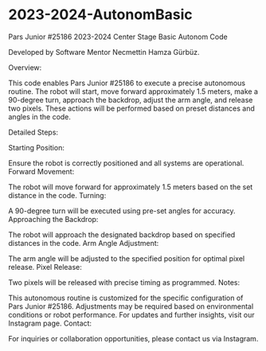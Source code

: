 # 2023-2024-AutonomBasic
Pars Junior #25186 2023-2024 Center Stage Basic Autonom Code

Developed by Software Mentor Necmettin Hamza Gürbüz.

Overview:

This code enables Pars Junior #25186 to execute a precise autonomous routine. The robot will start, move forward approximately 1.5 meters, make a 90-degree turn, approach the backdrop, adjust the arm angle, and release two pixels. These actions will be performed based on preset distances and angles in the code.

Detailed Steps:

Starting Position:

Ensure the robot is correctly positioned and all systems are operational.
Forward Movement:

The robot will move forward for approximately 1.5 meters based on the set distance in the code.
Turning:

A 90-degree turn will be executed using pre-set angles for accuracy.
Approaching the Backdrop:

The robot will approach the designated backdrop based on specified distances in the code.
Arm Angle Adjustment:

The arm angle will be adjusted to the specified position for optimal pixel release.
Pixel Release:

Two pixels will be released with precise timing as programmed.
Notes:

This autonomous routine is customized for the specific configuration of Pars Junior #25186.
Adjustments may be required based on environmental conditions or robot performance.
For updates and further insights, visit our Instagram page.
Contact:

For inquiries or collaboration opportunities, please contact us via Instagram.
